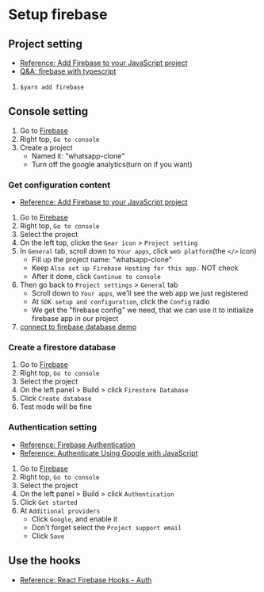 # Setup firebase

## Project setting

- [Reference: Add Firebase to your JavaScript project](https://firebase.google.com/docs/web/setup)
- [Q&A: firebase with typescript](https://stackoverflow.com/questions/44220327/firebase-admin-with-typescript-in-firebase-cloud-functions)

1. `$yarn add firebase`

## Console setting

1. Go to [Firebase](https://firebase.google.com/)
1. Right top, `Go to console`
1. Create a project
   - Named it: "whatsapp-clone"
   - Turn off the google analytics(turn on if you want)

### Get configuration content

- [Reference: Add Firebase to your JavaScript project](https://firebase.google.com/docs/web/setup)

1. Go to [Firebase](https://firebase.google.com/)
1. Right top, `Go to console`
1. Select the project
1. On the left top, clicke the `Gear icon` > `Project setting`
1. In `General` tab, scroll down to `Your apps`, click `web platform`(the `</>` icon)
   - Fill up the project name: "whatsapp-clone"
   - Keep `Also set up Firebase Hosting for this app.` NOT check
   - After it done, click `Continue to console`
1. Then go back to `Project settings` > `General` tab
   - Scroll down to `Your apps`, we'll see the web app we just registered
   - At `SDK setup and configuration`, click the `Config` radio
   - We get the "firebase config" we need, that we can use it to initialize firebase app in our project
1. [connect to firebase database demo](./../Demo/connect-to-firebase.ts)

### Create a firestore database

1. Go to [Firebase](https://firebase.google.com/)
1. Right top, `Go to console`
1. Select the project
1. On the left panel > Build > click `Firestore Database`
1. Click `Create database`
1. Test mode will be fine

### Authentication setting

- [Reference: Firebase Authentication](https://firebase.google.com/docs/auth)
- [Reference: Authenticate Using Google with JavaScript](https://firebase.google.com/docs/auth/web/google-signin)

1. Go to [Firebase](https://firebase.google.com/)
1. Right top, `Go to console`
1. Select the project
1. On the left panel > Build > click `Authentication`
1. Click `Get started`
1. At `Additional providers`
   - Click `Google`, and enable it
   - Don't forget select the `Project support email`
   - Click `Save`
   <!-- 1. After Save is done, go `Authentication` > `Sign-in method` > `Sign-in providers` > `Google` > `Web SDK configuration`
   - `Web client ID` as `GOOGLE_CLIENT_ID`
   - `Web client secret` as `GOOGLE_CLIENT_SECRET`. P.S. make it save, don't show anyone :)
   - copy these two information to `.env.local` in our project -->

## Use the hooks

- [Reference: React Firebase Hooks - Auth](https://github.com/csfrequency/react-firebase-hooks/tree/edab3f3f3b5ec01c8aafcc6096755dfcc69e4408/auth)
